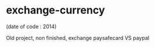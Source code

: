 # exchange-currency
(date of code : 2014)

Old project, non finished, exchange paysafecard VS paypal
